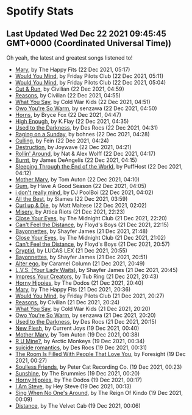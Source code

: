 
# Spotify Stats
## Last Updated Wed Dec 22 2021 09:45:45 GMT+0000 (Coordinated Universal Time))

Oh yeah, the latest and greatest songs listened to!

- [Mary](https://www.last.fm/music/The+Happy+Fits/_/Mary), by The Happy Fits (22 Dec 2021, 05:17)
- [Would You Mind](https://www.last.fm/music/Friday+Pilots+Club/_/Would+You+Mind), by Friday Pilots Club (22 Dec 2021, 05:11)
- [Would You Mind](https://www.last.fm/music/Friday+Pilots+Club/_/Would+You+Mind), by Friday Pilots Club (22 Dec 2021, 05:04)
- [Cut & Run](https://www.last.fm/music/Civilian/_/Cut+&+Run), by Civilian (22 Dec 2021, 04:59)
- [Reasons](https://www.last.fm/music/Civilian/_/Reasons), by Civilian (22 Dec 2021, 04:55)
- [What You Say](https://www.last.fm/music/Cold+War+Kids/_/What+You+Say), by Cold War Kids (22 Dec 2021, 04:51)
- [Owo You're So Warm](https://www.last.fm/music/senzawa/_/Owo+You%27re+So+Warm), by senzawa (22 Dec 2021, 04:50)
- [Horns](https://www.last.fm/music/Bryce+Fox/_/Horns), by Bryce Fox (22 Dec 2021, 04:47)
- [High Enough](https://www.last.fm/music/K.Flay/_/High+Enough), by K.Flay (22 Dec 2021, 04:35)
- [Used to the Darkness](https://www.last.fm/music/Des+Rocs/_/Used+to+the+Darkness), by Des Rocs (22 Dec 2021, 04:31)
- [Raging on a Sunday](https://www.last.fm/music/bohnes/_/Raging+on+a+Sunday), by bohnes (22 Dec 2021, 04:28)
- [Culling](https://www.last.fm/music/Fein/_/Culling), by Fein (22 Dec 2021, 04:24)
- [Destruction](https://www.last.fm/music/Joywave/_/Destruction), by Joywave (22 Dec 2021, 04:21)
- [Rollin' Around](https://www.last.fm/music/Nat+&+Alex+Wolff/_/Rollin%27+Around), by Nat & Alex Wolff (22 Dec 2021, 04:17)
- [Burnt](https://www.last.fm/music/James+DeAngelis/_/Burnt), by James DeAngelis (22 Dec 2021, 04:15)
- [Sleeping Through the End of the World](https://www.last.fm/music/PuffHost/_/Sleeping+Through+the+End+of+the+World), by PuffHost (22 Dec 2021, 04:12)
- [Mother Mary](https://www.last.fm/music/Tom+Auton/_/Mother+Mary), by Tom Auton (22 Dec 2021, 04:10)
- [Gum](https://www.last.fm/music/Have+A+Good+Season/_/Gum), by Have A Good Season (22 Dec 2021, 04:05)
- [i don't really mind](https://www.last.fm/music/DJ+PoolBoi/_/i+don%27t+really+mind), by DJ PoolBoi (22 Dec 2021, 04:02)
- [All the Best](https://www.last.fm/music/Siames/_/All+the+Best), by Siames (22 Dec 2021, 03:59)
- [Curl up & Die](https://www.last.fm/music/Matt+Maltese/_/Curl+up+&+Die), by Matt Maltese (22 Dec 2021, 02:02)
- [Misery](https://www.last.fm/music/Attica+Riots/_/Misery), by Attica Riots (21 Dec 2021, 22:23)
- [Close Your Eyes](https://www.last.fm/music/The+Midnight+Club/_/Close+Your+Eyes), by The Midnight Club (21 Dec 2021, 22:20)
- [Can't Feel the Distance](https://www.last.fm/music/Floyd%27s+Boys/_/Can%27t+Feel+the+Distance), by Floyd's Boys (21 Dec 2021, 22:15)
- [Bayonnettes](https://www.last.fm/music/Shayfer+James/_/Bayonnettes), by Shayfer James (21 Dec 2021, 21:48)
- [Close Your Eyes](https://www.last.fm/music/The+Midnight+Club/_/Close+Your+Eyes), by The Midnight Club (21 Dec 2021, 21:02)
- [Can't Feel the Distance](https://www.last.fm/music/Floyd%27s+Boys/_/Can%27t+Feel+the+Distance), by Floyd's Boys (21 Dec 2021, 20:57)
- [Cryptid](https://www.last.fm/music/LUCAS+LEX/_/Cryptid), by LUCAS LEX (21 Dec 2021, 20:55)
- [Bayonnettes](https://www.last.fm/music/Shayfer+James/_/Bayonnettes), by Shayfer James (21 Dec 2021, 20:51)
- [Alter ego](https://www.last.fm/music/Caramel+Column/_/Alter+ego), by Caramel Column (21 Dec 2021, 20:49)
- [L.V.S. (Your Lady Waits)](https://www.last.fm/music/Shayfer+James/_/L.V.S.+(Your+Lady+Waits)), by Shayfer James (21 Dec 2021, 20:45)
- [Impress Your Creators](https://www.last.fm/music/Tub+Ring/_/Impress+Your+Creators), by Tub Ring (21 Dec 2021, 20:43)
- [Horny Hippies](https://www.last.fm/music/The+Dodos/_/Horny+Hippies), by The Dodos (21 Dec 2021, 20:40)
- [Mary](https://www.last.fm/music/The+Happy+Fits/_/Mary), by The Happy Fits (21 Dec 2021, 20:36)
- [Would You Mind](https://www.last.fm/music/Friday+Pilots+Club/_/Would+You+Mind), by Friday Pilots Club (21 Dec 2021, 20:27)
- [Reasons](https://www.last.fm/music/Civilian/_/Reasons), by Civilian (21 Dec 2021, 20:24)
- [What You Say](https://www.last.fm/music/Cold+War+Kids/_/What+You+Say), by Cold War Kids (21 Dec 2021, 20:20)
- [Owo You're So Warm](https://www.last.fm/music/senzawa/_/Owo+You%27re+So+Warm), by senzawa (21 Dec 2021, 20:20)
- [Used to the Darkness](https://www.last.fm/music/Des+Rocs/_/Used+to+the+Darkness), by Des Rocs (21 Dec 2021, 20:15)
- [New Flesh](https://www.last.fm/music/Current+Joys/_/New+Flesh), by Current Joys (19 Dec 2021, 00:40)
- [Mother Mary](https://www.last.fm/music/Tom+Auton/_/Mother+Mary), by Tom Auton (19 Dec 2021, 00:38)
- [R U Mine?](https://www.last.fm/music/Arctic+Monkeys/_/R+U+Mine%3F), by Arctic Monkeys (19 Dec 2021, 00:34)
- [suicide romantics](https://www.last.fm/music/Des+Rocs/_/suicide+romantics), by Des Rocs (19 Dec 2021, 00:31)
- [The Room Is Filled With People That Love You](https://www.last.fm/music/Foresight/_/The+Room+Is+Filled+With+People+That+Love+You), by Foresight (19 Dec 2021, 00:27)
- [Soulless Friends](https://www.last.fm/music/Peter+Cat+Recording+Co./_/Soulless+Friends), by Peter Cat Recording Co. (19 Dec 2021, 00:23)
- [Sunshine](https://www.last.fm/music/The+Brummies/_/Sunshine), by The Brummies (19 Dec 2021, 00:20)
- [Horny Hippies](https://www.last.fm/music/The+Dodos/_/Horny+Hippies), by The Dodos (19 Dec 2021, 00:17)
- [I Am Steve](https://www.last.fm/music/Hey+Steve/_/I+Am+Steve), by Hey Steve (19 Dec 2021, 00:13)
- [Sing When No One's Around](https://www.last.fm/music/The+Reign+Of+Kindo/_/Sing+When+No+One%27s+Around), by The Reign Of Kindo (19 Dec 2021, 00:09)
- [Distance](https://www.last.fm/music/The+Velvet+Cab/_/Distance), by The Velvet Cab (19 Dec 2021, 00:06)
